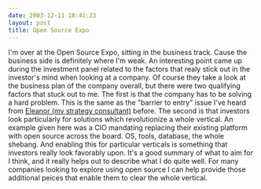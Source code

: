 ```yaml
---
date: 2003-12-11 18:41:23
layout: post
title: Open Source Expo
---
```


I'm over at the Open Source Expo, sitting in the business track. Cause the business side is definitely where I'm weak. An interesting point came up during the investment panel related to the factors that realy stick out in the investor's mind when looking at a company. Of course they take a look at the business plan of the company overall, but there were two qualifying factors that stuck out to me. The first is that the company has to be solving a hard problem. This is the same as the "barrier to entry" issue I've heard from [Eleanor (my strategy consultant)](http://www.proteanstrategy.com) before. The second is that investors look particularly for solutions which revolutionize a whole vertical. An example given here was a CIO mandating replacing their existing platform with open source across the board.  OS, tools, database, the whole shebang. And enabling this for particular verticals is something that investors really look favorably upon. It's a good summary of what to aim for I think, and it really helps out to describe what I do quite well. For many companies looking to explore using open source I can help provide those additional peices that enable them to clear the whole vertical.
